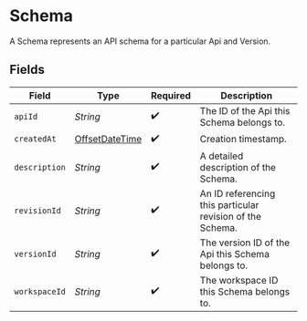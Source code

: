 # Schema

A Schema represents an API schema for a particular Api and Version.


## Fields

| Field                                                                                     | Type                                                                                      | Required                                                                                  | Description                                                                               |
| ----------------------------------------------------------------------------------------- | ----------------------------------------------------------------------------------------- | ----------------------------------------------------------------------------------------- | ----------------------------------------------------------------------------------------- |
| `apiId`                                                                                   | *String*                                                                                  | :heavy_check_mark:                                                                        | The ID of the Api this Schema belongs to.                                                 |
| `createdAt`                                                                               | [OffsetDateTime](https://docs.oracle.com/javase/8/docs/api/java/time/OffsetDateTime.html) | :heavy_check_mark:                                                                        | Creation timestamp.                                                                       |
| `description`                                                                             | *String*                                                                                  | :heavy_check_mark:                                                                        | A detailed description of the Schema.                                                     |
| `revisionId`                                                                              | *String*                                                                                  | :heavy_check_mark:                                                                        | An ID referencing this particular revision of the Schema.                                 |
| `versionId`                                                                               | *String*                                                                                  | :heavy_check_mark:                                                                        | The version ID of the Api this Schema belongs to.                                         |
| `workspaceId`                                                                             | *String*                                                                                  | :heavy_check_mark:                                                                        | The workspace ID this Schema belongs to.                                                  |